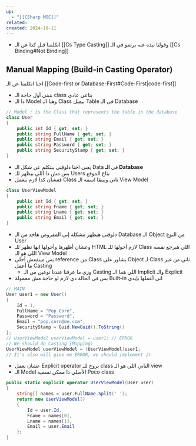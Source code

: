 ```yaml
---
up:
  - "[[CSharp MOC]]"
related: 
created: 2024-10-11
---
```


- اتكلمنا قبل كدا عن الـ [[Cs Type Casting]] وقولنا نبذه عنه برضو في الـ [[Cs Binding#Not Binding]]


## Manual Mapping (Build-in Casting Operator)
احنا اتكلمنا عن الـ [[Code-first or Database-First#Code-First|code-first]]
- بنبني أول حاجة الـ class بتاعي عادي
- دا الـ Model وهنا الـ Class بيمثل Table في الـ Database
```cs
// Model : is the Class that represents the table in the database
class User
{
    public int Id { get; set; }
    public string FullName { get; set; }
    public string Email { get; set; }
    public string Password { get; set; }
    public string SecurityStamp { get; set; }
}
```
- يعني احنا دلوقتي بنتكلم عن شكل الـ Data في **الـ Database**
- بس مش دا اللي بيظهر للـ Users بتاع الموقع
- فعشان كدا لازم بنعمل Class تاني وبيبقا اسمه الـ View Model
```cs
class UserViewModel
{
    public int Id { get; set; }
    public string Fname { get; set; }
    public string Lname { get; set; }
    public string Email { get; set; }
}
```
- دلوقتي هيظهر مشكلة إني المفروض هاخد من الـ Database الـ Object من النوع User
- وعشان أظهرها وأحولها انها تظهر للـ HTML لازم أحولها للـ Class اللي هيرجع نفسه اللي هو الـ View Model
- بس مينفعش أخلي reference من Class يشاور على Object لـ Class تاني من غير ما أعمل Casting
	- وزي ما عرفنا عندنا نوعين من الـ Casting اللي هما الـ Implicit والـ Explicit 
- بس في الحالة دي لازم لو حاجة مش معمولة Built-in اني أعملها بإيدي
```cs
// MAIN
User user1 = new User()
{
    Id = 1,
    FullName = "Pop Corn",
    Password = "Password",
    Email = "pop.corn@me.com",
    SecurityStamp = Guid.NewGuid().ToString()
};
// UserViewModel userViewModel = user1; // ERROR
// We should do Casting (Mapping)
UserViewModel userViewModel = (UserViewModel)user1;
// It's also will give me ERROR, we should implement it
```
- عشان نعمل Explicit operator بروح للـ class التاني اللي هو الـ view
- الـ Model الأصلي دا ممكن نسميه Poco class
```cs
public static explicit operator UserViewModel(User user)
{
    string[] names = user.FullName.Split(' ');
    return new UserViewModel()
    {
        Id = user.Id,
        Fname = names[0],
        Lname = names[1],
        Email = user.Email
    };
}
```
